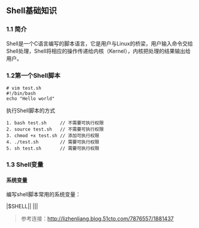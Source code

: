 ## Shell基础知识

### 1.1 简介

Shell是一个C语言编写的脚本语言，它是用户与Linux的桥梁，用户输入命令交给Shell处理，Shell将相应的操作传递给内核（Kernel），内核把处理的结果输出给用户。

### 1.2第一个Shell脚本

	# vim test.sh
	#!/bin/bash
	echo "Hello world"

执行Shell脚本的方式

	1. bash test.sh     // 不需要可执行权限  
	2. source test.sh   // 不需要可执行权限
	3. chmod +x test.sh // 添加可执行权限
	4. ./test.sh        // 需要可执行权限
	5. sh test.sh       // 需要可执行权限
 

### 1.3 Shell变量

#### 系统变量

编写shell脚本常用的系统变量：

|$SHELL||
|||




































> 参考连接：http://lizhenliang.blog.51cto.com/7876557/1881437